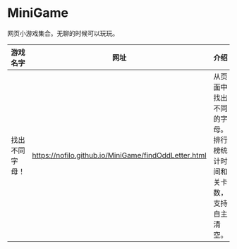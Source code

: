# MiniGame
网页小游戏集合。无聊的时候可以玩玩。


| 游戏名字 | 网址 | 介绍 |
|-------|-------|-------|
| 找出不同字母！ | https://nofilo.github.io/MiniGame/findOddLetter.html | 从页面中找出不同的字母。排行榜统计时间和关卡数，支持自主清空。 |
